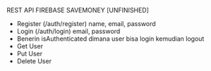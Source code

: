 REST API FIREBASE SAVEMONEY [UNFINISHED]

- Register (/auth/register) name, email, password
- Login (/auth/login) email, password
- Benerin isAuthenticated dimana user bisa login kemudian logout
- Get User
- Put User
- Delete User

